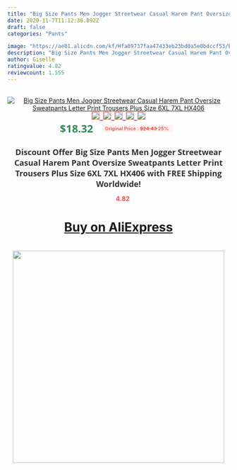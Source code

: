 ```yaml
---
title: "Big Size Pants Men Jogger Streetwear Casual Harem Pant Oversize Sweatpants Letter Print Trousers Plus Size 6XL 7XL HX406"
date: 2020-11-7T11:12:36.892Z
draft: false
categories: "Pants"

image: "https://ae01.alicdn.com/kf/Hfa09737faa47433eb23bd0a5e0bdccf53/Big-Size-Pants-Men-Jogger-Streetwear-Casual-Harem-Pant-Oversize-Sweatpants-Letter-Print-Trousers-Plus-Size.jpg"
description: "Big Size Pants Men Jogger Streetwear Casual Harem Pant Oversize Sweatpants Letter Print Trousers Plus Size 6XL 7XL HX406"
author: Giselle
ratingvalue: 4.82
reviewcount: 1.555
---
```

<br>
<div style="text-align: center;">
<a href="https://s.click.aliexpress.com/e/_97Sdad" target="_blank" rel="nofollow noopener noreferrer"><img alt="Big Size Pants Men Jogger Streetwear Casual Harem Pant Oversize Sweatpants Letter Print Trousers Plus Size 6XL 7XL HX406" class="magnifier-image" src="https://ae01.alicdn.com/kf/Hfa09737faa47433eb23bd0a5e0bdccf53/Big-Size-Pants-Men-Jogger-Streetwear-Casual-Harem-Pant-Oversize-Sweatpants-Letter-Print-Trousers-Plus-Size.jpg_640x640.jpg">
<br>
<img style="border:1px solid salmon" src="https://ae01.alicdn.com/kf/Hfa09737faa47433eb23bd0a5e0bdccf53/Big-Size-Pants-Men-Jogger-Streetwear-Casual-Harem-Pant-Oversize-Sweatpants-Letter-Print-Trousers-Plus-Size.jpg_120x120.jpg">&nbsp;&nbsp;<img style="border:1px solid salmon" src="https://ae01.alicdn.com/kf/H63d805f7dcd04a4dbee3926f4d934f53F/Big-Size-Pants-Men-Jogger-Streetwear-Casual-Harem-Pant-Oversize-Sweatpants-Letter-Print-Trousers-Plus-Size.jpg_120x120.jpg">&nbsp;&nbsp;<img style="border:1px solid salmon" src="https://ae01.alicdn.com/kf/H8fafd2f278d94f44a78ee1df9cd34ddfx/Big-Size-Pants-Men-Jogger-Streetwear-Casual-Harem-Pant-Oversize-Sweatpants-Letter-Print-Trousers-Plus-Size.jpg_120x120.jpg">&nbsp;&nbsp;<img style="border:1px solid salmon" src="https://ae01.alicdn.com/kf/Hb6884f235aaf4d438aa33111c305263ab/Big-Size-Pants-Men-Jogger-Streetwear-Casual-Harem-Pant-Oversize-Sweatpants-Letter-Print-Trousers-Plus-Size.jpg_120x120.jpg">&nbsp;&nbsp;<img style="border:1px solid salmon" src="https://ae01.alicdn.com/kf/H974d0dc67a0f46eb83013c6dc797fdd1D/Big-Size-Pants-Men-Jogger-Streetwear-Casual-Harem-Pant-Oversize-Sweatpants-Letter-Print-Trousers-Plus-Size.jpg_120x120.jpg"></a></div><br0>
<div style="text-align: center;"><span style="background-color: white; border: 0px; box-sizing: border-box; color: seagreen; display: inline-block; font-family: &quot;open sans&quot; , &quot;arial&quot; , &quot;helvetica&quot; , sans-serif , &quot;heiti&quot;; font-size: 24px; font-stretch: inherit; font-weight: 700; line-height: inherit; margin: 0px 10px 0px 0px; padding: 0px; vertical-align: middle;">$18.32 </span>
<span style="background: rgb(255 , 241 , 241); border-radius: 3px; border: 0px; box-sizing: border-box; color: #ff4747; display: inline-block; font-family: inherit; font-size: 12px; font-stretch: inherit; font-style: inherit; font-variant: inherit; font-weight: 600; line-height: inherit; margin: 0px; padding: 2px 5px; transform: scale(0.9); vertical-align: middle;">Original Price : <b style="text-decoration: line-through;">$24.43 </b> 25%&nbsp;&nbsp;</span></div>
<h1 style="color: #333333; display: inline-block; font-family: &quot;open sans&quot; , &quot;arial&quot; , &quot;helvetica&quot; , sans-serif , &quot;heiti&quot;; font-size: 18px; font-stretch: inherit; font-weight: 700; text-align: center;">Discount Offer Big Size Pants Men Jogger Streetwear Casual Harem Pant Oversize Sweatpants Letter Print Trousers Plus Size 6XL 7XL HX406 with FREE Shipping Worldwide!</h1>
<div style="color: #ff4747; text-align: center;">
<img src="https://4.bp.blogspot.com/-M0ZcTcb-5uY/XleCXlxnR4I/AAAAAAAAAEc/OrjgMkXV1oMQFaCRZj5HQwOCBcu3w1FegCPcBGAYYCw/s1600/star.png" style="height: 15px;">&nbsp;<b>4.82</b></div>
<div class="button_cont" align="center"><a class="buynow_a" href="https://s.click.aliexpress.com/e/_97Sdad" target="_blank" rel="nofollow noopener noreferrer"><H1>Buy on AliExpress</H1></a></div><br>
<div class="separator" style="clear: both; text-align: center;">
<img src="https://lh3.googleusercontent.com/-pTy5HemUv9M/XlePHvY0dAI/AAAAAAAAAE4/0nX5iRUoIWY8eMW9Dpxeirr157OZliDIgCLcBGAsYHQ/s1600/badge.gif" width="480">
</div>
